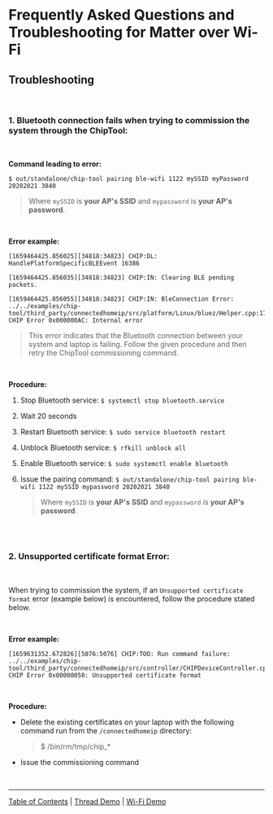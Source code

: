 # Frequently Asked Questions and Troubleshooting for Matter over Wi-Fi

## Troubleshooting

<br>

### 1. Bluetooth connection fails when trying to commission the system through the ChipTool:

<br>

**Command leading to error:**

    $ out/standalone/chip-tool pairing ble-wifi 1122 mySSID myPassword 20202021 3840

> Where `mySSID` is **your AP's SSID** and `mypassword` is **your AP's
> password**.

<br>

**Error example:**

    [1659464425.856025][34818:34823] CHIP:DL: HandlePlatformSpecificBLEEvent 16386

    [1659464425.856035][34818:34823] CHIP:IN: Clearing BLE pending packets.

    [1659464425.856055][34818:34823] CHIP:IN: BleConnection Error: ../../examples/chip-tool/third_party/connectedhomeip/src/platform/Linux/bluez/Helper.cpp:1775: CHIP Error 0x000000AC: Internal error

> This error indicates that the Bluetooth connection between your system and
> laptop is failing. Follow the given procedure and then retry the ChipTool
> commissioning command.

<br>

**Procedure:**

1. Stop Bluetooth service: `$ systemctl stop bluetooth.service`
2. Wait 20 seconds
3. Restart Bluetooth service: `$ sudo service bluetooth restart`
4. Unblock Bluetooth service: `$ rfkill unblock all`
5. Enable Bluetooth service: `$ sudo systemctl enable bluetooth`
6. Issue the pairing command:
   `$ out/standalone/chip-tool pairing ble-wifi 1122 mySSID mypassword 20202021 3840`
   <br>

    > Where `mySSID` is **your AP's SSID** and `mypassword` is **your AP's
    > password**.

<br> <br>

### 2. Unsupported certificate format Error:

<br>

When trying to commission the system, if an `Unsupported certificate format`
error (example below) is encountered, follow the procedure stated below.

<br>

**Error example:**

    [1659631352.672826][5076:5076] CHIP:TOO: Run command failure: ../../examples/chip-tool/third_party/connectedhomeip/src/controller/CHIPDeviceController.cpp:1275: CHIP Error 0x00000050: Unsupported certificate format

<br>

**Procedure:**

-   Delete the existing certificates on your laptop with the following command
    run from the `/connectedhomeip` directory:

    > $ /bin/rm/tmp/chip\_\*

-   Issue the commissioning command

<br>

---

[Table of Contents](../README.md) | [Thread Demo](../thread/DEMO_OVERVIEW.md) |
[Wi-Fi Demo](./DEMO_OVERVIEW.md)
